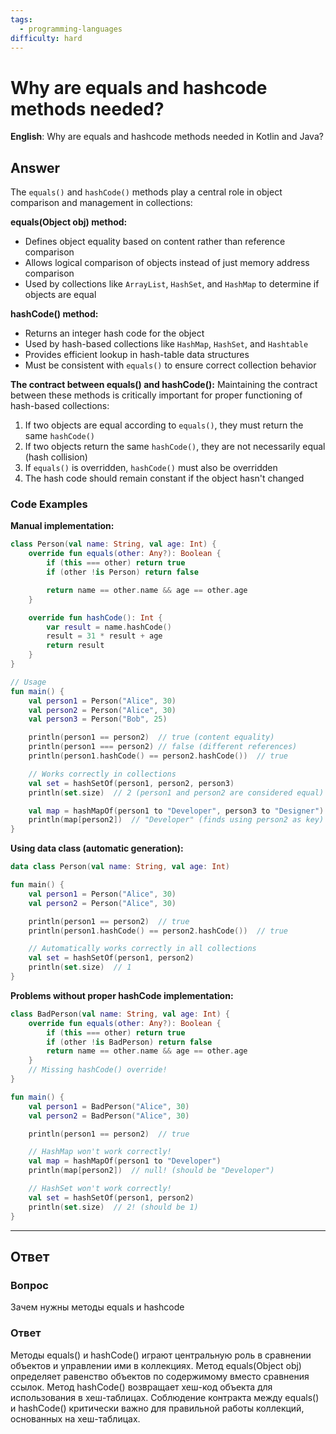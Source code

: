 ```yaml
---
tags:
  - programming-languages
difficulty: hard
---
```


# Why are equals and hashcode methods needed?

**English**: Why are equals and hashcode methods needed in Kotlin and Java?

## Answer

The `equals()` and `hashCode()` methods play a central role in object comparison and management in collections:

**equals(Object obj) method:**
- Defines object equality based on content rather than reference comparison
- Allows logical comparison of objects instead of just memory address comparison
- Used by collections like `ArrayList`, `HashSet`, and `HashMap` to determine if objects are equal

**hashCode() method:**
- Returns an integer hash code for the object
- Used by hash-based collections like `HashMap`, `HashSet`, and `Hashtable`
- Provides efficient lookup in hash-table data structures
- Must be consistent with `equals()` to ensure correct collection behavior

**The contract between equals() and hashCode():**
Maintaining the contract between these methods is critically important for proper functioning of hash-based collections:

1. If two objects are equal according to `equals()`, they must return the same `hashCode()`
2. If two objects return the same `hashCode()`, they are not necessarily equal (hash collision)
3. If `equals()` is overridden, `hashCode()` must also be overridden
4. The hash code should remain constant if the object hasn't changed

### Code Examples

**Manual implementation:**
```kotlin
class Person(val name: String, val age: Int) {
    override fun equals(other: Any?): Boolean {
        if (this === other) return true
        if (other !is Person) return false

        return name == other.name && age == other.age
    }

    override fun hashCode(): Int {
        var result = name.hashCode()
        result = 31 * result + age
        return result
    }
}

// Usage
fun main() {
    val person1 = Person("Alice", 30)
    val person2 = Person("Alice", 30)
    val person3 = Person("Bob", 25)

    println(person1 == person2)  // true (content equality)
    println(person1 === person2) // false (different references)
    println(person1.hashCode() == person2.hashCode())  // true

    // Works correctly in collections
    val set = hashSetOf(person1, person2, person3)
    println(set.size)  // 2 (person1 and person2 are considered equal)

    val map = hashMapOf(person1 to "Developer", person3 to "Designer")
    println(map[person2])  // "Developer" (finds using person2 as key)
}
```

**Using data class (automatic generation):**
```kotlin
data class Person(val name: String, val age: Int)

fun main() {
    val person1 = Person("Alice", 30)
    val person2 = Person("Alice", 30)

    println(person1 == person2)  // true
    println(person1.hashCode() == person2.hashCode())  // true

    // Automatically works correctly in all collections
    val set = hashSetOf(person1, person2)
    println(set.size)  // 1
}
```

**Problems without proper hashCode implementation:**
```kotlin
class BadPerson(val name: String, val age: Int) {
    override fun equals(other: Any?): Boolean {
        if (this === other) return true
        if (other !is BadPerson) return false
        return name == other.name && age == other.age
    }
    // Missing hashCode() override!
}

fun main() {
    val person1 = BadPerson("Alice", 30)
    val person2 = BadPerson("Alice", 30)

    println(person1 == person2)  // true

    // HashMap won't work correctly!
    val map = hashMapOf(person1 to "Developer")
    println(map[person2])  // null! (should be "Developer")

    // HashSet won't work correctly!
    val set = hashSetOf(person1, person2)
    println(set.size)  // 2! (should be 1)
}
```

---

## Ответ

### Вопрос
Зачем нужны методы equals и hashcode

### Ответ
Методы equals() и hashCode() играют центральную роль в сравнении объектов и управлении ими в коллекциях. Метод equals(Object obj) определяет равенство объектов по содержимому вместо сравнения ссылок. Метод hashCode() возвращает хеш-код объекта для использования в хеш-таблицах. Соблюдение контракта между equals() и hashCode() критически важно для правильной работы коллекций, основанных на хеш-таблицах.
